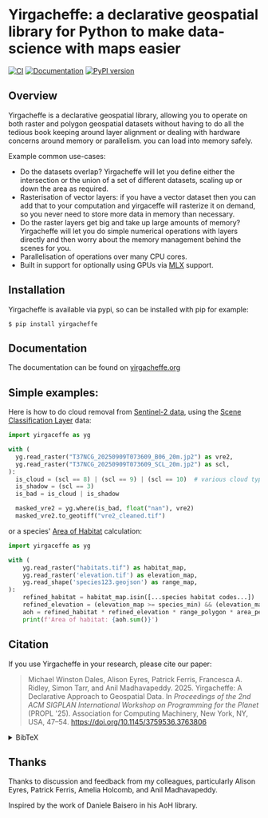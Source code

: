 # Yirgacheffe: a declarative geospatial library for Python to make data-science with maps easier

[![CI](https://github.com/quantifyearth/yirgacheffe/actions/workflows/pull-request.yml/badge.svg?branch=main)](https://github.com/quantifyearth/yirgacheffe/actions)
[![Documentation](https://img.shields.io/badge/docs-yirgacheffe.org-blue)](https://yirgacheffe.org)
[![PyPI version](https://img.shields.io/pypi/v/yirgacheffe)](https://pypi.org/project/yirgacheffe/)


## Overview

Yirgacheffe is a declarative geospatial library, allowing you to operate on both raster and polygon geospatial datasets without having to do all the tedious book keeping around layer alignment or dealing with hardware concerns around memory or parallelism. you can load into memory safely.

Example common use-cases:

* Do the datasets overlap? Yirgacheffe will let you define either the intersection or the union of a set of different datasets, scaling up or down the area as required.
* Rasterisation of vector layers: if you have a vector dataset then you can add that to your computation and yirgaceffe will rasterize it on demand, so you never need to store more data in memory than necessary.
* Do the raster layers get big and take up large amounts of memory? Yirgacheffe will let you do simple numerical operations with layers directly and then worry about the memory management behind the scenes for you.
* Parallelisation of operations over many CPU cores.
* Built in support for optionally using GPUs via [MLX](https://ml-explore.github.io/mlx/build/html/index.html) support.

## Installation

Yirgacheffe is available via pypi, so can be installed with pip for example:

```SystemShell
$ pip install yirgacheffe
```

## Documentation

The documentation can be found on [yirgacheffe.org](https://yirgacheffe.org/)

## Simple examples:

Here is how to do cloud removal from [Sentinel-2 data](https://browser.dataspace.copernicus.eu/?zoom=14&lat=6.15468&lng=38.20581&themeId=DEFAULT-THEME&visualizationUrl=U2FsdGVkX1944lrmeTJcaSsnoxNMp4oucN1AjklGUANHd2cRZWyXnepHvzpaOWzMhH8SrWQo%2BqrOvOnu6f9FeCMrS%2FDZmvjzID%2FoE1tbOCEHK8ohPXjFqYojeR9%2B82ri&datasetId=S2_L2A_CDAS&fromTime=2025-09-09T00%3A00%3A00.000Z&toTime=2025-09-09T23%3A59%3A59.999Z&layerId=1_TRUE_COLOR&demSource3D=%22MAPZEN%22&cloudCoverage=30&dateMode=SINGLE), using the [Scene Classification Layer](https://custom-scripts.sentinel-hub.com/custom-scripts/sentinel-2/scene-classification/) data:

```python
import yirgaceffe as yg

with (
  yg.read_raster("T37NCG_20250909T073609_B06_20m.jp2") as vre2,
  yg.read_raster("T37NCG_20250909T073609_SCL_20m.jp2") as scl,
):
  is_cloud = (scl == 8) | (scl == 9) | (scl == 10)  # various cloud types
  is_shadow = (scl == 3)
  is_bad = is_cloud | is_shadow

  masked_vre2 = yg.where(is_bad, float("nan"), vre2)
  masked_vre2.to_geotiff("vre2_cleaned.tif")
```

or a species' [Area of Habitat](https://www.sciencedirect.com/science/article/pii/S0169534719301892) calculation:

```python
import yirgaceffe as yg

with (
    yg.read_raster("habitats.tif") as habitat_map,
    yg.read_raster('elevation.tif') as elevation_map,
    yg.read_shape('species123.geojson') as range_map,
):
    refined_habitat = habitat_map.isin([...species habitat codes...])
    refined_elevation = (elevation_map >= species_min) && (elevation_map <= species_max)
    aoh = refined_habitat * refined_elevation * range_polygon * area_per_pixel_map
    print(f'Area of habitat: {aoh.sum()}')
```

## Citation

If you use Yirgacheffe in your research, please cite our paper:

> Michael Winston Dales, Alison Eyres, Patrick Ferris, Francesca A. Ridley, Simon Tarr, and Anil Madhavapeddy. 2025. Yirgacheffe: A Declarative Approach to Geospatial Data. In *Proceedings of the 2nd ACM SIGPLAN International Workshop on Programming for the Planet* (PROPL '25). Association for Computing Machinery, New York, NY, USA, 47–54. https://doi.org/10.1145/3759536.3763806

<details>
<summary>BibTeX</summary>

```bibtex
@inproceedings{10.1145/3759536.3763806,
  author = {Dales, Michael Winston and Eyres, Alison and Ferris, Patrick and Ridley, Francesca A. and Tarr, Simon and Madhavapeddy, Anil},
  title = {Yirgacheffe: A Declarative Approach to Geospatial Data},
  year = {2025},
  isbn = {9798400721618},
  publisher = {Association for Computing Machinery},
  address = {New York, NY, USA},
  url = {https://doi.org/10.1145/3759536.3763806},
  doi = {10.1145/3759536.3763806},
  abstract = {We present Yirgacheffe, a declarative geospatial library that allows spatial algorithms to be implemented concisely, supports parallel execution, and avoids common errors by automatically handling data (large geospatial rasters) and resources (cores, memory, GPUs). Our primary user domain comprises ecologists, where a typical problem involves cleaning messy occurrence data, overlaying it over tiled rasters, combining layers, and deriving actionable insights from the results. We describe the successes of this approach towards driving key pipelines related to global biodiversity and describe the capability gaps that remain, hoping to motivate more research into geospatial domain-specific languages.},
  booktitle = {Proceedings of the 2nd ACM SIGPLAN International Workshop on Programming for the Planet},
  pages = {47–54},
  numpages = {8},
  keywords = {Biodiversity, Declarative, Geospatial, Python},
  location = {Singapore, Singapore},
  series = {PROPL '25}
}
```

</details>

## Thanks

Thanks to discussion and feedback from my colleagues, particularly Alison Eyres, Patrick Ferris, Amelia Holcomb, and Anil Madhavapeddy.

Inspired by the work of Daniele Baisero in his AoH library.
